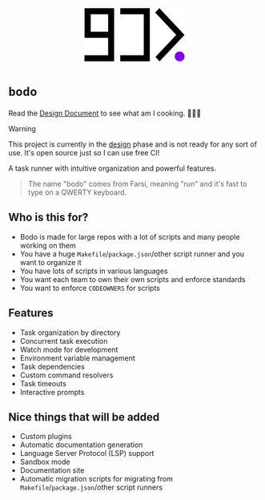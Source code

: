 <div align="center">
  <picture>
    <source media="(prefers-color-scheme: dark)" srcset="./docs/logo/logo-black-bg.svg">
    <source media="(prefers-color-scheme: light)" srcset="./docs/logo/logo-white-bg.svg">
    <img alt="bodo logo" src="./docs/logo/logo-white-bg.svg" width="200">
  </picture>
</div>

# `bodo`

Read the [Design Document](./DESIGN.md) to see what am I cooking. 👨🏽‍🍳

> [!WARNING]
> This project is currently in the [design](./design.md) phase and is not ready for any sort of use. It's open source just so I can use free CI!

A task runner with intuitive organization and powerful features.

> The name "bodo" comes from Farsi, meaning "run" and it's fast to type on a QWERTY keyboard.

## Who is this for?

- Bodo is made for large repos with a lot of scripts and many people working on them
- You have a huge `Makefile`/`package.json`/other script runner and you want to organize it
- You have lots of scripts in various languages
- You want each team to own their own scripts and enforce standards
- You want to enforce `CODEOWNERS` for scripts

## Features

- Task organization by directory
- Concurrent task execution
- Watch mode for development
- Environment variable management
- Task dependencies
- Custom command resolvers
- Task timeouts
- Interactive prompts

## Nice things that will be added

- Custom plugins
- Automatic documentation generation
- Language Server Protocol (LSP) support
- Sandbox mode
- Documentation site
- Automatic migration scripts for migrating from `Makefile`/`package.json`/other script runners
